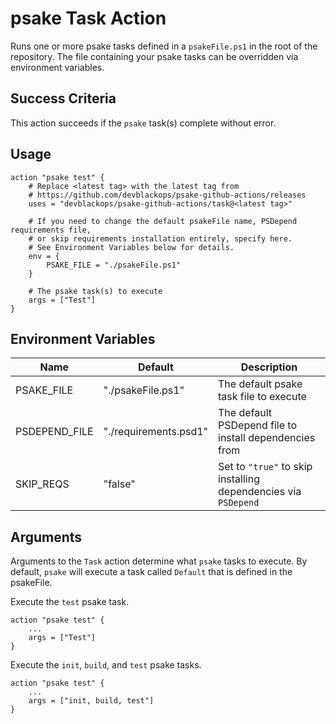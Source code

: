 # psake Task Action

Runs one or more psake tasks defined in a `psakeFile.ps1` in the root of the repository.
The file containing your psake tasks can be overridden via environment variables.

## Success Criteria

This action succeeds if the `psake` task(s) complete without error.

## Usage

```hcl
action "psake test" {
    # Replace <latest tag> with the latest tag from
    # https://github.com/devblackops/psake-github-actions/releases
    uses = "devblackops/psake-github-actions/task@<latest tag>"

    # If you need to change the default psakeFile name, PSDepend requirements file,
    # or skip requirements installation entirely, specify here.
    # See Environment Variables below for details.
    env = {
        PSAKE_FILE = "./psakeFile.ps1"
    }

    # The psake task(s) to execute
    args = ["Test"]
}
```

## Environment Variables

| Name | Default | Description |
|------|---------|-------------|
| PSAKE_FILE     | "./psakeFile.ps1"     | The default psake task file to execute
| PSDEPEND_FILE  | "./requirements.psd1" | The default PSDepend file to install dependencies from
| SKIP_REQS      | "false"               | Set to `"true"` to skip installing dependencies via `PSDepend`

## Arguments

Arguments to the `Task` action determine what `psake` tasks to execute.
By default, `psake` will execute a task called `Default` that is defined in the psakeFile.

Execute the `test` psake task.

```hcl
action "psake test" {
    ...
    args = ["Test"]
}
```

Execute the `init`, `build`, and `test` psake tasks.

```hcl
action "psake test" {
    ...
    args = ["init, build, test"]
}
```